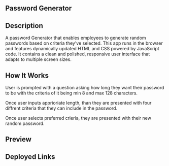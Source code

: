 ## Password Generator

## Description

A password Generator that enables employees to generate random passwords based on criteria they’ve selected. This app runs in the browser and features dynamically updated HTML and CSS powered by JavaScript code. It contains a clean and polished, responsive user interface that adapts to multiple screen sizes.

## How It Works

User is prompted with a question asking how long they want their password to be with the criteria of it being min 8 and max 128 characters. 

Once user inputs apprioriate length, than they are presented with four diffrent criteria that they can include in the password.

Once user selects preferred crieria, they are presented with their new random password.

## Preview

## Deployed Links
